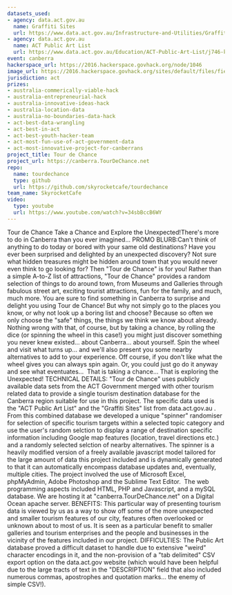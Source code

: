 ```yaml
---
datasets_used:
- agency: data.act.gov.au
  name: Graffiti Sites
  url: https://www.data.act.gov.au/Infrastructure-and-Utilities/Graffiti-Sites/wdpz-r2ns
- agency: data.act.gov.au
  name: ACT Public Art List
  url: https://www.data.act.gov.au/Education/ACT-Public-Art-List/j746-krni
event: canberra
hackerspace_url: https://2016.hackerspace.govhack.org/node/1046
image_url: https://2016.hackerspace.govhack.org/sites/default/files/field/image/tourdechance_poster.png
jurisdiction: act
prizes:
- australia-commerically-viable-hack
- australia-entrepreneurial-hack
- australia-innovative-ideas-hack
- australia-location-data
- australia-no-boundaries-data-hack
- act-best-data-wrangling
- act-best-in-act
- act-best-youth-hacker-team
- act-most-fun-use-of-act-government-data
- act-most-innovative-project-for-canberrans
project_title: Tour de Chance
project_url: https://canberra.TourDeChance.net
repo:
  name: tourdechance
  type: github
  url: https://github.com/skyrocketcafe/tourdechance
team_name: SkyrocketCafe
video:
  type: youtube
  url: https://www.youtube.com/watch?v=34sbBccB6WY
---
```


Tour de Chance
Take a Chance and Explore the Unexpected!There's more to do in Canberra than you ever imagined...
PROMO BLURB:Can't think of anything to do today or bored with your same old destinations? Have you ever been surprised and delighted by an unexpected discovery? Not sure what hidden treasures might be hidden around town that you would never even think to go looking for?
Then "Tour de Chance" is for you!
Rather than a simple A-to-Z list of attractions, "Tour de Chance" provides a random selection of things to do around town, from Museums and Galleries through fabulous street art, exciting tourist attractions, fun for the family, and much, much more.
You are sure to find something in Canberra to surprise and delight you using Tour de Chance!
But why not simply go to the places you know, or why not look up a boring list and choose? Because so often we only choose the "safe" things, the things we think we know about already. Nothing wrong with that, of course, but by taking a chance, by rolling the dice (or spinning the wheel in this case!) you might just discover something you never knew existed... about Canberra... about yourself.
Spin the wheel and visit what turns up... and we'll also present you some nearby alternatives to add to your experience.
Off course, if you don't like what the wheel gives you can always spin again. Or, you could just go do it anyway and see what eventuates... 
That is taking a chance... That is exploring the Unexpected!
TECHNICAL DETAILS:
"Tour de Chance" uses publicly available data sets from the ACT Government merged with other tourism related data to provide a single tourism destination database for the Canberra region suitable for use in this project. The specific data used is the "ACT Public Art List" and the "Graffiti Sites" list from data.act.gov.au .
From this combined database we developed a unique "spinner" randomiser for selection of specific tourism targets within a selected topic category and use the user's random selction to display a range of destination specific information including Google map features (location, travel directions etc.) and a randomly selected selction of nearby alternatives.
The spinner is a heavily modified version of a freely available javascript model tailored for the large amount of data this project included and is dynamically generated to that it can automatically encompass database updates and, eventually, multiple cities.
The project involved the use of Microsoft Excel, phpMyAdmin, Adobe Photoshop and the Sublime Text Editor.  The web programming aspects included HTML, PHP and Javascript, and a mySQL database. We are hosting it at "canberra.TourDeChance.net" on a Digital Ocean apache server.
BENEFITS:
This particular way of presenting tourism data is viewed by us as a way to show off some of the more unexpected and smaller tourism features of our city, features often overlooked or unknown about to most of us. It is seen as a particular benefit to smaller galleries and tourism enterprises and the people and businesses in the vicinity of the features included in our project.
DIFFICULTIES:
The Public Art database proved a difficult dataset to handle due to extensive "weird" character encodings in it, and the non-provision of a "tab delimited" CSV export option on the data.act.gov website (which would have been helpful due to the large tracts of text in the "DESCRIPTION" field that also included numerous commas, apostrophes and quotation marks... the enemy of simple CSV!).